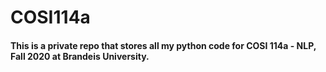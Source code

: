 # COSI114a

#### This is a private repo that stores all my python code for COSI 114a - NLP, Fall 2020 at Brandeis University. 
